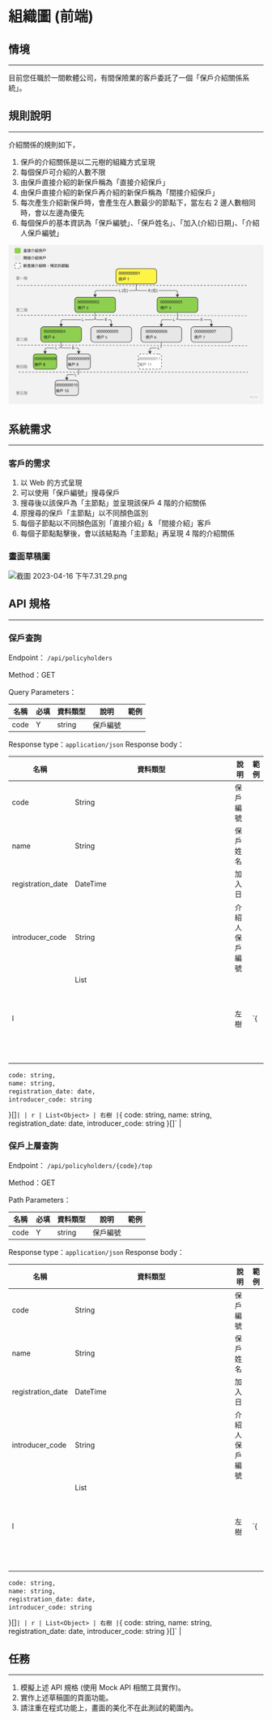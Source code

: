 # 組織圖 (前端)

## 情境

---

目前您任職於一間軟體公司，有間保險業的客戶委託了一個「保戶介紹關係系統」。

## 規則說明

---

介紹關係的規則如下，

1. 保戶的介紹關係是以二元樹的組織方式呈現
2. 每個保戶可介紹的人數不限
3. 由保戶直接介紹的新保戶稱為「直接介紹保戶」
4. 由保戶直接介紹的新保戶再介紹的新保戶稱為「間接介紹保戶」
5. 每次產生介紹新保戶時，會產生在人數最少的節點下，當左右 2 邊人數相同時，會以左邊為優先
6. 每個保戶的基本資訊為「保戶編號」、「保戶姓名」、「加入(介紹)日期」、「介紹人保戶編號」

![367.jpg](./images/367.webp)

## 系統需求

---

### 客戶的需求

1. 以 Web 的方式呈現
2. 可以使用「保戶編號」搜尋保戶
3. 搜尋後以該保戶為「主節點」並呈現該保戶 4 階的介紹關係
4. 原搜尋的保戶「主節點」以不同顏色區別
5. 每個子節點以不同顏色區別「直接介紹」& 「間接介紹」客戶
6. 每個子節點點擊後，會以該結點為「主節點」再呈現 4 階的介紹關係

### 畫面草稿圖

![截圖 2023-04-16 下午7.31.29.png](./images/308f5780-4eec-4c37-ae13-4597d515f842/%E6%88%AA%E5%9C%96_2023-04-16_%E4%B8%8B%E5%8D%887.31.29.webp)

## API 規格

---

### 保戶查詢

Endpoint： `/api/policyholders`

Method：GET

Query Parameters：

| 名稱 | 必填 | 資料類型 | 說明 | 範例 |
| --- | --- | --- | --- | --- |
| code | Y | string | 保戶編號 |  |

Response type：`application/json`
Response body：

| 名稱 | 資料類型 | 說明 | 範例 |
| --- | --- | --- | --- |
| code | String | 保戶編號 |  |
| name | String | 保戶姓名 |  |
| registration_date | DateTime | 加入日 |  |
| introducer_code | String | 介紹人保戶編號 |  |
| l | List<Object> | 左樹 | `{ 
    code: string,
    name: string,
    registration_date: date,
    introducer_code: string 
}[]` |
| r | List<Object> | 右樹 | `{ 
    code: string,
    name: string,
    registration_date: date,
    introducer_code: string 
}[]` |

### 保戶上層查詢

Endpoint： `/api/policyholders/{code}/top`

Method：GET

Path Parameters：

| 名稱 | 必填 | 資料類型 | 說明 | 範例 |
| --- | --- | --- | --- | --- |
| code | Y | string | 保戶編號 |  |

Response type：`application/json`
Response body：

| 名稱 | 資料類型 | 說明 | 範例 |
| --- | --- | --- | --- |
| code | String | 保戶編號 |  |
| name | String | 保戶姓名 |  |
| registration_date | DateTime | 加入日 |  |
| introducer_code | String | 介紹人保戶編號 |  |
| l | List<Object> | 左樹 | `{ 
    code: string,
    name: string,
    registration_date: date,
    introducer_code: string 
}[]` |
| r | List<Object> | 右樹 | `{ 
    code: string,
    name: string,
    registration_date: date,
    introducer_code: string 
}[]` |

## 任務

---

1. 模擬上述 API 規格 (使用 Mock API 相關工具實作)。
2. 實作上述草稿圖的頁面功能。
3. 請注重在程式功能上，畫面的美化不在此測試的範圍內。